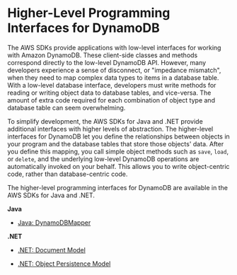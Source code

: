 # Higher\-Level Programming Interfaces for DynamoDB<a name="HigherLevelInterfaces"></a>

The AWS SDKs provide applications with low\-level interfaces for working with Amazon DynamoDB\. These client\-side classes and methods correspond directly to the low\-level DynamoDB API\. However, many developers experience a sense of disconnect, or "impedance mismatch", when they need to map complex data types to items in a database table\. With a low\-level database interface, developers must write methods for reading or writing object data to database tables, and vice\-versa\. The amount of extra code required for each combination of object type and database table can seem overwhelming\.

To simplify development, the AWS SDKs for Java and \.NET provide additional interfaces with higher levels of abstraction\. The higher\-level interfaces for DynamoDB let you define the relationships between objects in your program and the database tables that store those objects' data\. After you define this mapping, you call simple object methods such as `save`, `load`, or `delete`, and the underlying low\-level DynamoDB operations are automatically invoked on your behalf\. This allows you to write object\-centric code, rather than database\-centric code\. 

The higher\-level programming interfaces for DynamoDB are available in the AWS SDKs for Java and \.NET\.

**Java**

+ [Java: DynamoDBMapper](DynamoDBMapper.md)

**\.NET**

+ [\.NET: Document Model](DotNetSDKMidLevel.md)

+ [\.NET: Object Persistence Model](DotNetSDKHighLevel.md)